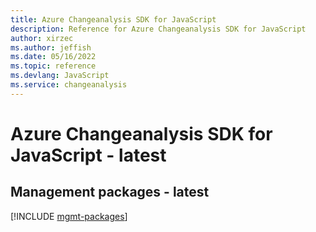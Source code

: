 ```yaml
---
title: Azure Changeanalysis SDK for JavaScript
description: Reference for Azure Changeanalysis SDK for JavaScript
author: xirzec
ms.author: jeffish
ms.date: 05/16/2022
ms.topic: reference
ms.devlang: JavaScript
ms.service: changeanalysis
---
```

# Azure Changeanalysis SDK for JavaScript - latest
## Management packages - latest
[!INCLUDE [mgmt-packages](changeanalysis-mgmt-index.md)]
